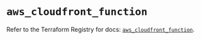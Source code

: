 # `aws_cloudfront_function`

Refer to the Terraform Registry for docs: [`aws_cloudfront_function`](https://registry.terraform.io/providers/hashicorp/aws/6.12.0/docs/resources/cloudfront_function).
